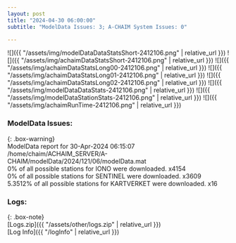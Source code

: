 ```yaml
---
layout: post
title: "2024-04-30 06:00:00"
subtitle: "ModelData Issues: 3; A-CHAIM System Issues: 0"

---
```


![]({{ "/assets/img/modelDataDataStatsShort-2412106.png" | relative_url }})
![]({{ "/assets/img/achaimDataStatsShort-2412106.png" | relative_url }})
![]({{ "/assets/img/achaimDataStatsLong00-2412106.png" | relative_url }})
![]({{ "/assets/img/achaimDataStatsLong01-2412106.png" | relative_url }})
![]({{ "/assets/img/achaimDataStatsLong02-2412106.png" | relative_url }})
![]({{ "/assets/img/modelDataDataStats-2412106.png" | relative_url }})
![]({{ "/assets/img/modelDataStationStats-2412106.png" | relative_url }})
![]({{ "/assets/img/achaimRunTime-2412106.png" | relative_url }})


### ModelData Issues:  
  
{: .box-warning}  
 ModelData report for 30-Apr-2024 06:15:07   
 /home/chaim/ACHAIM_SERVER/A-CHAIM/modelData/2024/121/06/modelData.mat   
 0% of all possible stations for IONO were downloaded. x4154   
 0% of all possible stations for SENTINEL were downloaded. x3609   
 5.3512% of all possible stations for KARTVERKET were downloaded. x16   
  


### Logs:  
  
{: .box-note}  
[Logs.zip]({{ "/assets/other/logs.zip" | relative_url }})  
[Log Info]({{ "/logInfo" | relative_url }})  
